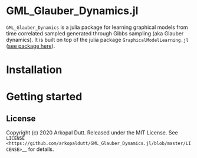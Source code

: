 # GML_Glauber_Dynamics.jl


``GML_Glauber_Dynamics`` is a julia package for learning graphical models from time correlated sampled generated through Gibbs sampling (aka Glauber dynamics). It is built on top of the julia package ``GraphicalModelLearning.jl`` ([see package here](https://github.com/lanl-ansi/GraphicalModelLearning.jl)).

Installation
============


Getting started
===============

License
-------
Copyright (c) 2020 Arkopal Dutt. Released under the MIT License. See `LICENSE <https://github.com/arkopaldutt/GML_Glauber_Dynamics.jl/blob/master/LICENSE>`__ for details.